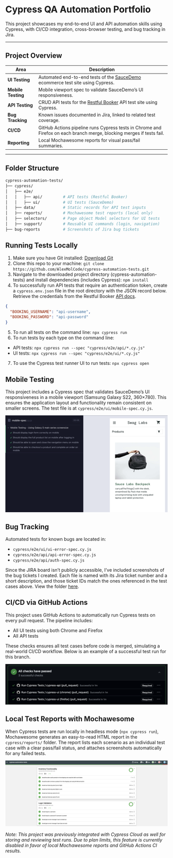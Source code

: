 # Cypress QA Automation Portfolio

This project showcases my end-to-end UI and API automation skills using Cypress, with CI/CD integration, cross-browser testing, and bug tracking in Jira.

---

## Project Overview  

| Area | Description |
|------|-------------|
| **UI Testing** | Automated end-to-end tests of the [SauceDemo](https://www.saucedemo.com/) ecommerce test site using Cypress. |
| **Mobile Testing** | Mobile viewport spec to validate SauceDemo’s UI responsiveness. |
| **API Testing** | CRUD API tests for the [Restful Booker](https://restful-booker.herokuapp.com/apidoc) API test site using Cypress. |
| **Bug Tracking** | Known issues documented in Jira, linked to related test coverage. |
| **CI/CD** | GitHub Actions pipeline runs Cypress tests in Chrome and Firefox on each branch merge, blocking merges if tests fail. |
| **Reporting** | Local Mochawesome reports for visual pass/fail summaries. |

---

## Folder Structure

```bash
cypress-automation-tests/
├── cypress/
│   ├── e2e/
│   │   ├── api/         # API tests (Restful Booker)
│   │   ├── ui/          # UI tests (SauceDemo)
│   ├── data/            # Static records for API test inputs
│   ├── reports/         # Mochawesome test reports (local only)
│   ├── selectors/       # Page object Model selectors for UI tests
│   ├── support/         # Reusable UI commands (login, navigation)
├── bug-reports          # Screenshots of Jira bug tickets
```
## Running Tests Locally
1. Make sure you have Git installed: [Download Git](https://git-scm.com/downloads)
2. Clone this repo to your machine: `git clone https://github.com/AlexMolCode/cypress-automation-tests.git`
3. Navigate to the downloaded project directory (cypress-automation-tests) and install dependencies (includes Cypress): `npm install`
4. To successfully run API tests that require an authentication token, create a `cypress.env.json` file in the root directory with the JSON record below.
   Retrieve the credentials from the Restful Booker [API docs](https://restful-booker.herokuapp.com/apidoc/index.html#api-Auth-CreateToken).
```json
{
  "BOOKING_USERNAME": "api-username",
  "BOOKING_PASSWORD": "api-password"
}
```
5. To run all tests on the command line: `npx cypress run`
6. To run tests by each type on the command line:
- API tests: `npx cypress run --spec "cypress/e2e/api/*.cy.js"`
- UI tests: `npx cypress run --spec "cypress/e2e/ui/*.cy.js"`
7. To use the Cypress test runner UI to run tests: `npx cypress open`

## Mobile Testing
This project includes a Cypress spec that validates SauceDemo’s UI responsiveness in a mobile viewport (Samsung Galaxy S22, 360×780). This ensures the application layout and functionality remain consistent on smaller screens. The test file is at `cypress/e2e/ui/mobile-spec.cy.js`.

![Mobile viewport test of SauceDemo site](./images/mobile-saucedemo.png)

## Bug Tracking
Automated tests for known bugs are located in:
- `cypress/e2e/ui/ui-error-spec.cy.js`
- `cypress/e2e/api/api-error-spec.cy.js`
- `cypress/e2e/api/auth-spec.cy.js`

Since the JIRA board isn’t publicly accessible, I’ve included screenshots of the bug tickets I created. Each file is named with its Jira ticket number and a short description, and those ticket IDs match the ones referenced in the test cases above. View the folder [here](https://github.com/AlexMolCode/cypress-automation-tests/tree/main/bug-reports).

## CI/CD via GitHub Actions
This project uses GitHub Actions to automatically run Cypress tests on every pull request. The pipeline includes:
- All UI tests using both Chrome and Firefox
- All API tests

These checks ensures all test cases before code is merged, simulating a real-world CI/CD workflow. Below is an example of a successful test run for this branch.

![CI Pipeline](./images/ci-pipeline.png)

## Local Test Reports with Mochawesome
When Cypress tests are run locally in headless mode (`npx cypress run`), Mochawesome generates an easy-to-read HTML report in the `cypress/reports/` folder. The report lists each scenario as an individual test case with a clear pass/fail status, and attaches screenshots automatically for any failed tests.

![Mochawesome Report](./images/mochawesome-report.png)

*Note: This project was previously integrated with Cypress Cloud as well for storing and reviewing test runs. Due to plan limits, this feature is currently disabled in favor of local Mochawesome reports and GitHub Actions CI results.*
